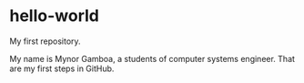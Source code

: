 # hello-world
My first repository.

My name is Mynor Gamboa, a students of computer systems engineer. That are my first steps in GitHub.
